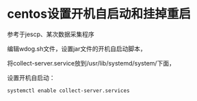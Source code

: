 # centos设置开机自启动和挂掉重启

参考于jescp、某次数据采集程序

编辑wdog.sh文件，设置jar文件的开机自启动脚本，

将collect-server.service放到/usr/lib/systemd/system/下面，

设置开机自启动：

```
systemctl enable collect-server.services
```
